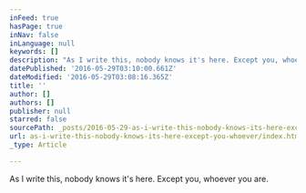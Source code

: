 ```yaml
---
inFeed: true
hasPage: true
inNav: false
inLanguage: null
keywords: []
description: "As I write this, nobody knows it's here. Except you, whoever you are."
datePublished: '2016-05-29T03:10:00.661Z'
dateModified: '2016-05-29T03:08:16.365Z'
title: ''
author: []
authors: []
publisher: null
starred: false
sourcePath: _posts/2016-05-29-as-i-write-this-nobody-knows-its-here-except-you-whoever.md
url: as-i-write-this-nobody-knows-its-here-except-you-whoever/index.html
_type: Article

---
```

As I write this, nobody knows it's here. Except you, whoever you are.